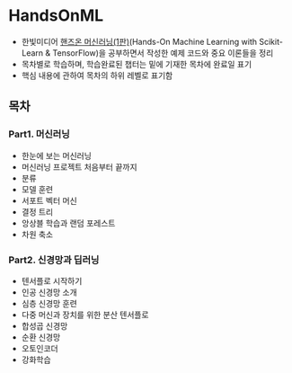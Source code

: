# HandsOnML

* 한빛미디어 [핸즈온 머신러닝(1판)](https://book.naver.com/bookdb/book_detail.nhn?bid=13541863)(Hands-On Machine Learning with Scikit-Learn & TensorFlow)을 공부하면서 작성한 예제 코드와 중요 이론들을 정리
* 목차별로 학습하며, 학습완료된 챕터는 밑에 기재한 목차에 완료일 표기
* 핵심 내용에 관하여 목차의 하위 레벨로 표기함



## 목차

### Part1. 머신러닝
* 한눈에 보는 머신러닝
* 머신러닝 프로젝트 처음부터 끝까지
* 분류
* 모델 훈련
* 서포트 벡터 머신
* 결정 트리
* 앙상블 학습과 랜덤 포레스트
* 차원 축소

### Part2. 신경망과 딥러닝
* 텐서플로 시작하기
* 인공 신경망 소개
* 심층 신경망 훈련
* 다중 머신과 장치를 위한 분산 텐서플로
* 합성곱 신경망
* 순환 신경망
* 오토인코더
* 강화학습
